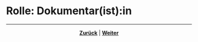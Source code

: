 # Rolle: Dokumentar(ist):in

<!--hier Rolle des Dokumentars erläutern-->

---

<p align="center"><a href="/docs/02-arbeiten_bei_nadoo/01-rollen_und_aufgaben/README.md"><strong>Zurück</strong></a> | <a href="/docs/02-arbeiten_bei_nadoo/01-rollen_und_aufgaben/02-researcher/README.md"><strong>Weiter</strong></a></p>